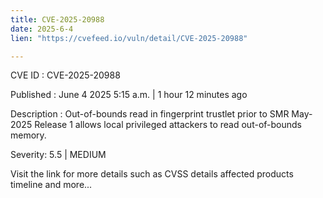 ```yaml
---
title: CVE-2025-20988
date: 2025-6-4
lien: "https://cvefeed.io/vuln/detail/CVE-2025-20988"

---
```


CVE ID : CVE-2025-20988

Published :  June 4
2025
5:15 a.m. | 1 hour
12 minutes ago

Description : Out-of-bounds read in fingerprint trustlet prior to SMR May-2025 Release 1 allows local privileged attackers to read out-of-bounds memory.

Severity: 5.5 | MEDIUM

Visit the link for more details
such as CVSS details
affected products
timeline
and more...
